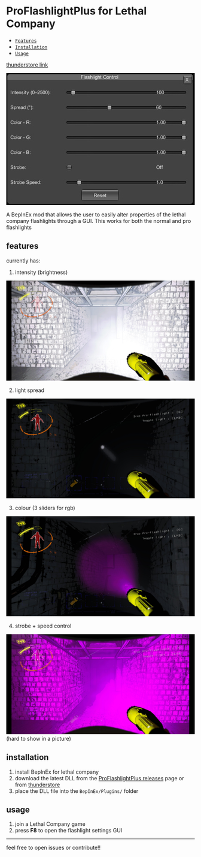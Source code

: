 # ProFlashlightPlus for Lethal Company

- [`Features`](#features)
- [`Installation`](#installation)
- [`Usage`](#usage)

[thunderstore link](https://thunderstore.io/c/lethal-company/p/vegemike/ProFlashlightPlus/)

![img1](ProFlashlightPlus/imgs/pic%20(1).jpg)

A BepInEx mod that allows the user to easily alter properties of the lethal company flashlights through a GUI.
This works for both the normal and pro flashlights

## features
currently has:
1. intensity (brightness)

![img1](ProFlashlightPlus/imgs/pic%20(5).jpg)



2. light spread
   
![img6](ProFlashlightPlus/imgs/pic%20(6).jpg)



3. colour (3 sliders for rgb)
   
![img2](ProFlashlightPlus/imgs/pic%20(2).jpg)



4. strobe + speed control
   
![img2](ProFlashlightPlus/imgs/pic%20(4).jpg) (hard to show in a picture)



## installation

1. install BepInEx for lethal company
2. download the latest DLL from the [ProFlashlightPlus releases](https://github.com/vegemike/ProFlashlightPlus/releases/latest) page or from [thunderstore](https://thunderstore.io/c/lethal-company/p/vegemike/ProFlashlightPlus/)
3. place the DLL file into the `BepInEx/Plugins/` folder

## usage

1. join a Lethal Company game
2. press **F8** to open the flashlight settings GUI

---

feel free to open issues or contribute!!
